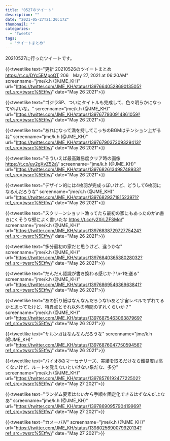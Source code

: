 ```yaml
---
title: "0527のツイート"
description: ""
date: "2021-05-27T21:20:17Z"
thumbnail: ""
categories:
  - "Tweets"
tags:
  - "ツイートまとめ"
---
```

20210527に行ったツイートです。
<!--more-->
{{<tweetlike text=\"更新 20210526のツイートまとめ https://t.co/DYc5EMpoQT 206　May 27, 2021 at 06:20AM\" screenname=\"jme/k.h (@JME_KH)\" url=\"https://twitter.com/JME_KH/status/1397664052869013505?ref_src=twsrc%5Etfw\" date=\"May 26 2021\">}}

{{<tweetlike text=\"ゴジラSP、ついにタイトルも完成して、色々明らかになってやばいな。\" screenname=\"jme/k.h (@JME_KH)\" url=\"https://twitter.com/JME_KH/status/1397677930914861059?ref_src=twsrc%5Etfw\" date=\"May 26 2021\">}}

{{<tweetlike text=\"あれになって満を持してこっちのBGMはテンション上がるね\" screenname=\"jme/k.h (@JME_KH)\" url=\"https://twitter.com/JME_KH/status/1397679037309329413?ref_src=twsrc%5Etfw\" date=\"May 26 2021\">}}

{{<tweetlike text=\"そういえば最高難易度クリア時の画像 https://t.co/uy2gXvZ52a\" screenname=\"jme/k.h (@JME_KH)\" url=\"https://twitter.com/JME_KH/status/1397682613498748933?ref_src=twsrc%5Etfw\" date=\"May 26 2021\">}}

{{<tweetlike text=\"デザイン的には4枚羽が完成っぽいけど、どうして6枚羽になるんだろうな\" screenname=\"jme/k.h (@JME_KH)\" url=\"https://twitter.com/JME_KH/status/1397682937181523971?ref_src=twsrc%5Etfw\" date=\"May 26 2021\">}}

{{<tweetlike text=\"スクリーンショット漁ってたら最初の家にもあったのか\n書きにくそうな壁によく書いたな https://t.co/y2XrLZFSMq\" screenname=\"jme/k.h (@JME_KH)\" url=\"https://twitter.com/JME_KH/status/1397683872972775424?ref_src=twsrc%5Etfw\" date=\"May 26 2021\">}}

{{<tweetlike text=\"多分最初の家だと思うけど、違うかな\" screenname=\"jme/k.h (@JME_KH)\" url=\"https://twitter.com/JME_KH/status/1397684036538028032?ref_src=twsrc%5Etfw\" date=\"May 26 2021\">}}

{{<tweetlike text=\"だんだん認識が書き換わる感じか？\n-1を送る\" screenname=\"jme/k.h (@JME_KH)\" url=\"https://twitter.com/JME_KH/status/1397686954636963841?ref_src=twsrc%5Etfw\" date=\"May 26 2021\">}}

{{<tweetlike text=\"あの折り紙はなんなんだろうな\nあと宇宙レベルでずれてるかと思ってたけど、特異点とそれ以外の時間のずれくらいか？\" screenname=\"jme/k.h (@JME_KH)\" url=\"https://twitter.com/JME_KH/status/1397687546306387969?ref_src=twsrc%5Etfw\" date=\"May 26 2021\">}}

{{<tweetlike text=\"サルンガはなんなんだろうな\" screenname=\"jme/k.h (@JME_KH)\" url=\"https://twitter.com/JME_KH/status/1397687604775059456?ref_src=twsrc%5Etfw\" date=\"May 26 2021\">}}

{{<tweetlike text=\"バイオ8のマーセナリーズ、実績を取るだけなら難易度は高くないけど、ルートを覚えないといけない系だな、多分\" screenname=\"jme/k.h (@JME_KH)\" url=\"https://twitter.com/JME_KH/status/1397857619247722502?ref_src=twsrc%5Etfw\" date=\"May 27 2021\">}}

{{<tweetlike text=\"ランダム要素はないから手順を固定化できるはずなんだよなあ\" screenname=\"jme/k.h (@JME_KH)\" url=\"https://twitter.com/JME_KH/status/1397869095790419969?ref_src=twsrc%5Etfw\" date=\"May 27 2021\">}}

{{<tweetlike text=\"カメーバⅣ\" screenname=\"jme/k.h (@JME_KH)\" url=\"https://twitter.com/JME_KH/status/1398025690079920134?ref_src=twsrc%5Etfw\" date=\"May 27 2021\">}}

